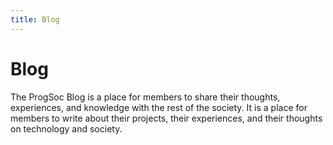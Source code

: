 ```yaml
---
title: Blog
---
```


# Blog

The ProgSoc Blog is a place for members to share their thoughts, experiences, and knowledge with the rest of the society. It is a place for members to write about their projects, their experiences, and their thoughts on technology and society.